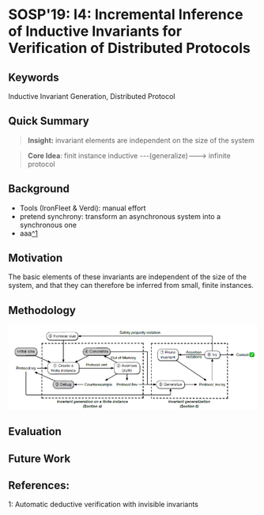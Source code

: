 <!-- Title -->
# SOSP'19: I4: Incremental Inference of Inductive Invariants for Verification of Distributed Protocols

## Keywords
Inductive Invariant Generation, Distributed Protocol

## Quick Summary
> **Insight:** invariant elements are independent on the size of the system

> **Core Idea**: finit instance inductive  ---(generalize)---> infinite protocol

## Background
+ Tools (IronFleet & Verdi): manual effort
+ pretend synchrony: transform an asynchronous system into a synchronous one
+ aaa[^1](#1)

## Motivation
The basic elements of these invariants are independent of the size of the system, and that they can therefore be inferred from small, finite instances.

## Methodology
![1742545450309](image/2019SOSP_I4IncrementalInferenceofInductiveInvariantsfor/1742545450309.png)

## Evaluation

## Future Work

## References:
1: Automatic deductive verification with invisible invariants
